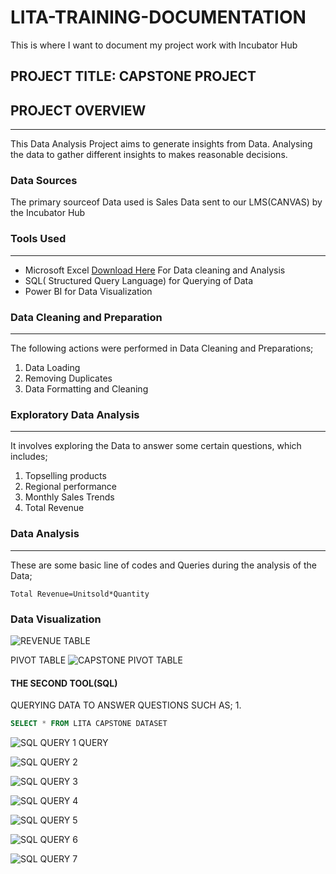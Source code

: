 # LITA-TRAINING-DOCUMENTATION
This is where I want to document my project work with Incubator Hub

## PROJECT TITLE: CAPSTONE PROJECT
## PROJECT OVERVIEW
---
This Data Analysis Project aims to generate insights from Data. Analysing the data to gather different insights to makes reasonable decisions.
### Data Sources
The primary sourceof Data used is Sales Data sent to our LMS(CANVAS) by the Incubator Hub
### Tools Used
---
- Microsoft Excel [Download Here](http:www.microsoftstore.com)
  For Data cleaning and Analysis
- SQL( Structured Query Language) for Querying of Data
- Power BI for Data Visualization

### Data Cleaning and Preparation
---
The following actions were performed in Data Cleaning and Preparations;
1. Data Loading
2. Removing Duplicates
3. Data Formatting and Cleaning

### Exploratory Data Analysis
---
It involves exploring the Data to answer some certain questions, which includes; 
1. Topselling products
2. Regional performance
3. Monthly Sales Trends
4. Total Revenue
### Data Analysis
---
These are some basic line of codes and Queries during the analysis of the Data;
```Microsoft Excel
Total Revenue=Unitsold*Quantity

```
### Data Visualization
![REVENUE TABLE](https://github.com/user-attachments/assets/fe049660-2218-47ee-84d6-bf31bc3f3c5b)

PIVOT TABLE
![CAPSTONE PIVOT TABLE](https://github.com/user-attachments/assets/41b89b28-24d4-4c2d-b09f-30c566457289)

#### THE SECOND TOOL(SQL)
QUERYING DATA TO ANSWER QUESTIONS SUCH AS;
1. 
```SQL
SELECT * FROM LITA CAPSTONE DATASET
```
![SQL QUERY 1](https://github.com/user-attachments/assets/3df8d39c-a2df-47d1-96e3-5edf006968e6)
QUERY 

![SQL QUERY 2](https://github.com/user-attachments/assets/9f0f60bf-f93e-462c-91f6-cfa06a882ca3)


![SQL QUERY 3](https://github.com/user-attachments/assets/7cb7a936-fc9f-44d5-95f8-d00dd76e88dd)


![SQL QUERY 4](https://github.com/user-attachments/assets/7ba315c6-ba22-4cae-bba7-b524d2ca7067)


![SQL QUERY 5](https://github.com/user-attachments/assets/ce5c8201-6714-4fdf-9dcb-be953c25d568)


![SQL QUERY 6](https://github.com/user-attachments/assets/043874b3-3a77-4a09-a48e-07bc3633f24e)

![SQL QUERY 7](https://github.com/user-attachments/assets/da83af21-2422-4200-ac57-60793eb628e9)
